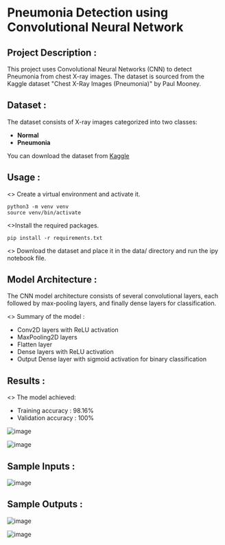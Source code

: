 # Pneumonia Detection using Convolutional Neural Network

## Project Description :

This project uses Convolutional Neural Networks (CNN) to detect Pneumonia from chest X-ray images. The dataset is sourced from the Kaggle dataset "Chest X-Ray Images (Pneumonia)" by Paul Mooney.

## Dataset :

The dataset consists of X-ray images categorized into two classes:
  * **Normal**
  * **Pneumonia**

You can download the dataset from [Kaggle](https://www.kaggle.com/paultimothymooney/chest-xray-pneumonia)

## Usage : 

<> Create a virtual environment and activate it.

    python3 -m venv venv
    source venv/bin/activate

<>Install the required packages.

    pip install -r requirements.txt

<> Download the dataset and place it in the data/ directory and run the ipy notebook file.

## Model Architecture :

  The CNN model architecture consists of several convolutional layers, each followed by max-pooling layers, and finally dense layers for classification.
  
<> Summary of the model :

* Conv2D layers with ReLU activation
* MaxPooling2D layers
* Flatten layer
* Dense layers with ReLU activation
* Output Dense layer with sigmoid activation for binary classification


## Results :
<> The model achieved:

* Training accuracy : 98.16%
* Validation accuracy : 100%
  
![image](https://github.com/sabariraj01/Pneumonia_Detection_Using-CNN/assets/114046096/b88600e9-5f82-4f04-9790-87b03d533c62)

![image](https://github.com/sabariraj01/Pneumonia_Detection_Using-CNN/assets/114046096/b4da5c98-620b-4800-b68c-4e1632c7e8f4)

## Sample Inputs :

![image](https://github.com/sabariraj01/Pneumonia_Detection_Using-CNN/assets/114046096/a55ef14c-a1a5-4cf6-b482-daf526247939)


## Sample Outputs : 

![image](https://github.com/sabariraj01/Pneumonia_Detection_Using-CNN/assets/114046096/c5c68ba3-5a88-4724-8396-fac6be1adb97)

![image](https://github.com/sabariraj01/Pneumonia_Detection_Using-CNN/assets/114046096/e9a3eee3-3ac0-412d-bbb1-45c5446dcac3)

